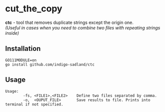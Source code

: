 # cut_the_copy

**ctc** - tool that removes duplicate strings except the origin one. \
*(Useful in cases when you need to combine two files with repeating strings inside)*

## Installation

`GO111MODULE=on` \
`go install github.com/indigo-sadland/ctc`


## Usage

```
Usage:
        -fs, <FILE1>,<FILE2>    Define two files separated by comma.
        -o,  <OUPUT_FILE>       Save results to file. Prints into terminal if not specified.

```
